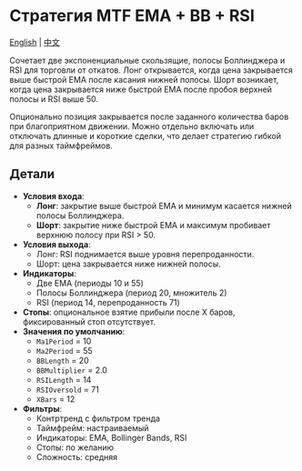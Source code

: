 # Стратегия MTF EMA + BB + RSI
[English](README.md) | [中文](README_cn.md)

Сочетает две экспоненциальные скользящие, полосы Боллинджера и RSI для торговли от откатов. Лонг открывается, когда цена закрывается выше быстрой EMA после касания нижней полосы. Шорт возникает, когда цена закрывается ниже быстрой EMA после пробоя верхней полосы и RSI выше 50.

Опционально позиция закрывается после заданного количества баров при благоприятном движении. Можно отдельно включать или отключать длинные и короткие сделки, что делает стратегию гибкой для разных таймфреймов.

## Детали

- **Условия входа**:
  - **Лонг**: закрытие выше быстрой EMA и минимум касается нижней полосы Боллинджера.
  - **Шорт**: закрытие ниже быстрой EMA и максимум пробивает верхнюю полосу при RSI > 50.
- **Условия выхода**:
  - Лонг: RSI поднимается выше уровня перепроданности.
  - Шорт: цена закрывается ниже нижней полосы.
- **Индикаторы**:
  - Две EMA (периоды 10 и 55)
  - Полосы Боллинджера (период 20, множитель 2)
  - RSI (период 14, перепроданность 71)
- **Стопы**: опциональное взятие прибыли после X баров, фиксированный стоп отсутствует.
- **Значения по умолчанию**:
  - `Ma1Period` = 10
  - `Ma2Period` = 55
  - `BBLength` = 20
  - `BBMultiplier` = 2.0
  - `RSILength` = 14
  - `RSIOversold` = 71
  - `XBars` = 12
- **Фильтры**:
  - Контртренд с фильтром тренда
  - Таймфрейм: настраиваемый
  - Индикаторы: EMA, Bollinger Bands, RSI
  - Стопы: по желанию
  - Сложность: средняя
